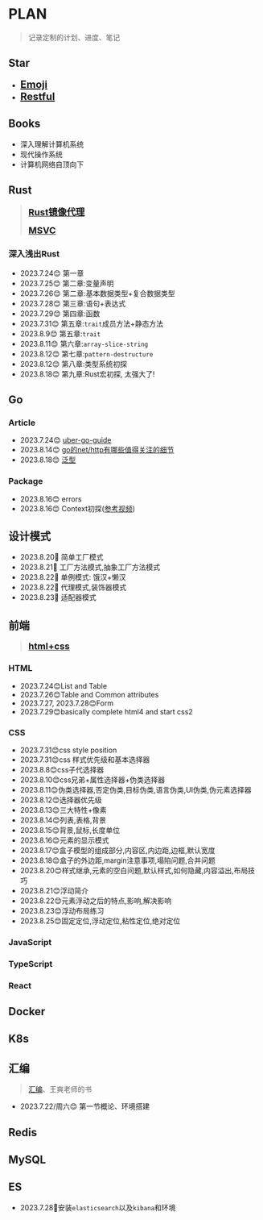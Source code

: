 # PLAN

> 记录定制的计划、进度、笔记

##  Star

- **<span style="font-size: 20px;">[Emoji](https://gist.github.com/rxaviers/7360908)</span>**	
- **<span style="font-size: 20px;">[Restful](https://restfulapi.cn/)</span>**	

## Books
- 深入理解计算机系统
- 现代操作系统
- 计算机网络自顶向下

## Rust
> **<span style="font-size: 18px;">[Rust镜像代理](https://rsproxy.cn/)</span>**
> 
> **<span style="font-size: 18px;">[MSVC](https://visualstudio.microsoft.com/zh-hans/visual-cpp-build-tools/)</span>**

### 深入浅出Rust
- 2023.7.24:blush: 第一章
- 2023.7.25:blush: 第二章:变量声明
- 2023.7.26:blush: 第二章:基本数据类型+复合数据类型
- 2023.7.28:blush: 第三章:语句+表达式
- 2023.7.29:blush: 第四章:函数
- 2023.7.31:blush: 第五章:`trait`成员方法+静态方法
- 2023.8.9:blush: 第五章:`trait`
- 2023.8.11:blush: 第六章:`array-slice-string`
- 2023.8.12:blush: 第七章:`pattern-destructure`
- 2023.8.12:blush: 第八章:类型系统初探
- 2023.8.18:blush: 第九章:Rust宏初探, 太强大了!


## Go

### Article
- 2023.7.24:blush: [uber-go-guide](https://github.com/xxjwxc/uber_go_guide_cn)
- 2023.8.14:blush: [go的net/http有哪些值得关注的细节](https://mp.weixin.qq.com/s/QfeycEFqeqqhRKrYYL5mGA)
- 2023.8.18:blush: [泛型](https://mp.weixin.qq.com/mp/appmsgalbum?__biz=MzU2ODc4NzUxMg==&action=getalbum&album_id=2218002393592627201&scene=173&from_msgid=2247485263&from_itemidx=1&count=3&nolastread=1#wechat_redirect)

### Package
- 2023.8.16:blush: errors
- 2023.8.16:blush: Context初探([参考视频](https://www.bilibili.com/video/BV1EA41127Q3))

## 设计模式
- 2023.8.20:star2: 简单工厂模式
- 2023.8.21:star2: 工厂方法模式,抽象工厂方法模式
- 2023.8.22:star2: 单例模式: 饿汉+懒汉
- 2023.8.22:star2: 代理模式,装饰器模式
- 2023.8.23:star2: 适配器模式

## 前端

> **<span style="font-size: 18px;">[html+css](https://www.bilibili.com/video/BV1p84y1P7Z5)</span>**

### HTML
- 2023.7.24:blush:List and Table
- 2023.7.26:blush:Table and Common attributes
- 2023.7.27, 2023.7.28:blush:Form 
- 2023.7.29:blush:basically complete html4 and start css2

### CSS
- 2023.7.31:blush:css style position
- 2023.7.31:blush:css 样式优先级和基本选择器
- 2023.8.8:blush:css子代选择器
- 2023.8.10:blush:css兄弟+属性选择器+伪类选择器
- 2023.8.11:blush:伪类选择器,否定伪类,目标伪类,语言伪类,UI伪类,伪元素选择器
- 2023.8.12:blush:选择器优先级
- 2023.8.13:blush:三大特性+像素
- 2023.8.14:blush:列表,表格,背景
- 2023.8.15:blush:背景,鼠标,长度单位
- 2023.8.16:blush:元素的显示模式
- 2023.8.17:blush:盒子模型的组成部分,内容区,内边距,边框,默认宽度
- 2023.8.18:blush:盒子的外边距,margin注意事项,塌陷问题,合并问题
- 2023.8.20:blush:样式继承,元素的空白问题,默认样式,如何隐藏,内容溢出,布局技巧
- 2023.8.21:blush:浮动简介
- 2023.8.22:blush:元素浮动之后的特点,影响,解决影响
- 2023.8.23:blush:浮动布局练习
- 2023.8.25:blush:固定定位,浮动定位,粘性定位,绝对定位

### JavaScript

### TypeScript

### React

## Docker

## K8s

## 汇编

>  [汇编](https://www.bilibili.com/video/BV1Wu411B72F)、王爽老师的书

- 2023.7.22/周六:blush: 第一节概论、环境搭建

## Redis

## MySQL

## ES

- 2023.7.28:tiger:安装`elasticsearch`以及`kibana`和环境
